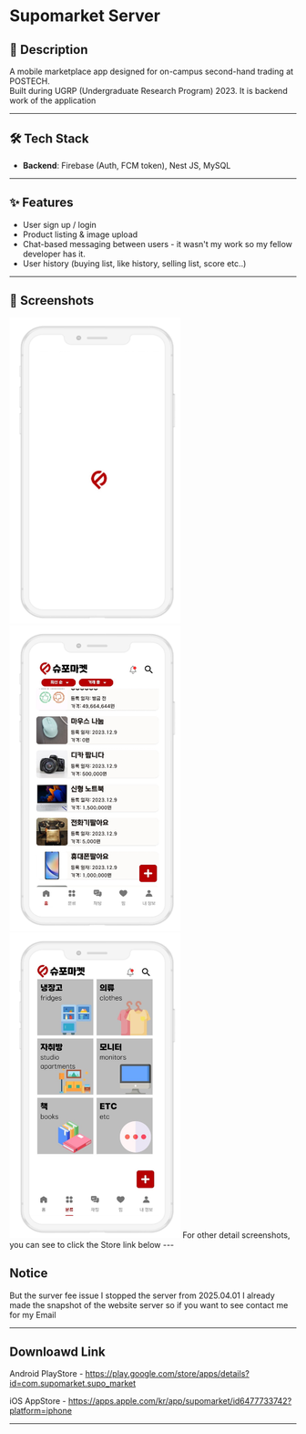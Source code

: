 # Supomarket Server

## 📌 Description

A mobile marketplace app designed for on-campus second-hand trading at POSTECH.  
Built during UGRP (Undergraduate Research Program) 2023.
It is backend work of the application

---

## 🛠️ Tech Stack
- **Backend**: Firebase (Auth, FCM token), Nest JS, MySQL

---

## ✨ Features
- User sign up / login
- Product listing & image upload
- Chat-based messaging between users - it wasn't my work so my fellow developer has it.
- User history (buying list, like history, selling list, score etc..)

---

## 📸 Screenshots 
<img src="screenshots/splash.png" width="300"/>
<img src="screenshots/home.png" width="300"/>  
<img src="screenshots/category.png" width="300"/>
For other detail screenshots, you can see to click the Store link below
---

## Notice  
But the surver fee issue I stopped the server from 2025.04.01
I already made the snapshot of the website server so if you want to see contact me for my Email

---

 
## Downloawd Link 
Android PlayStore - https://play.google.com/store/apps/details?id=com.supomarket.supo_market

iOS AppStore - https://apps.apple.com/kr/app/supomarket/id6477733742?platform=iphone

---
